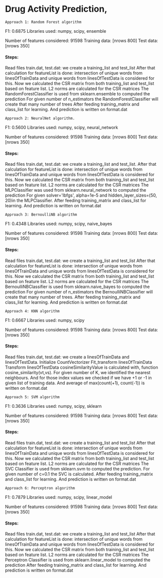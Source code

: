 # Drug Activity Prediction, 

	Approach 1: Random Forest algorithm
F1: 0.6875
Libraries  used: numpy, scipy, ensemble

Number of features considered: 91598
Training data:  [nrows 800]
 	Test data: [nrows 350]

#### Steps:	
Read files train.dat, test.dat: we create a training_list and test_list
After that calculation for featureList is done: intersection of unique words from linesOfTrainData and unique words from linesOfTestData is considered for this.
Now we calculated the CSR matrix from both  training_list and test_list based on feature list.
L2 norms are calculated for the CSR matrices
The RandomForestClassifier is used from sklearn.ensemble  to computed the prediction
 For given number of n_estimators the RandomForestClassifier will create that many number of trees
After feeding training_matrix and class_list for learning.
And prediction is written on format.dat






	Approach 2: NeuralNet algorithm.
F1: 0.5600
Libraries  used: numpy, scipy, neural_network

Number of features considered: 91598
Training data:  [nrows 800]
 	Test data: [nrows 350]

#### Steps:
Read files train.dat, test.dat: we create a training_list and test_list.
After that calculation for featureList is done: intersection of unique words from linesOfTrainData and unique words from linesOfTestData is considered for this.
Now we calculated the CSR matrix from both  training_list and test_list based on feature list.
L2 norms are calculated for the CSR matrices
The MLPClassifier was used from sklearn.neural_network  to computed the prediction
 For given solver='lbfgs', alpha=1e-5 and hidden_layer_sizes=(50, 20)in the MLPClassifier. 
After feeding training_matrix and class_list for learning.
And prediction is written on format.dat







	Approach 3: BernoulliNB algorithm
F1: 0.4348
Libraries  used: numpy, scipy, naive_bayes

Number of features considered: 91598
Training data:  [nrows 800]
 	Test data: [nrows 350]

#### Steps:	
Read files train.dat, test.dat: we create a training_list and test_list
After that calculation for featureList is done: intersection of unique words from linesOfTrainData and unique words from linesOfTestData is considered for this.
Now we calculated the CSR matrix from both  training_list and test_list based on feature list.
L2 norms are calculated for the CSR matrices
The BernoulliNBClassifier is used from sklearn.naive_bayes  to computed the prediction
For given number of n_estimators the BernoulliNBClassifier will create that many number of trees.
After feeding training_matrix and class_list for learning.
And prediction is written on format.dat








	Approach 4: KNN algorithm
F1: 0.6667
Libraries  used: numpy, scipy

Number of features considered: 91598
Training data:  [nrows 800]
 	Test data: [nrows 350]

#### Steps:	
Read files train.dat, test.dat: we create a linesOfTrainData and linesOfTestData.
Initialize CountVectorizer
Fit_transform linesOfTrainData
Transform linesOfTestData
cosineSimilarityValue is calculated with, function cosine_similarity(vt,vs).
 For given number of K, we identified the nearest neighbours.
And for those index values we checked if we have +1 or -1 in given list of training data.
And average of max(count(+1), count(-1)) is written on format.dat










	Approach 5: SVM algorithm
F1: 0.3636
Libraries  used: numpy, scipy, sklearn

Number of features considered: 91598
Training data:  [nrows 800]
 	Test data: [nrows 350]

#### Steps:	
Read files train.dat, test.dat: we create a training_list and test_list
After that calculation for featureList is done: intersection of unique words from linesOfTrainData and unique words from linesOfTestData is considered for this.
Now we calculated the CSR matrix from both  training_list and test_list based on feature list.
L2 norms are calculated for the CSR matrices
The SVC Classifier is used from sklearn.svm to computed the
prediction.
For given number of c=0.1 the SVC is calculated.
After feeding training_matrix and class_list for learning.
And prediction is written on format.dat









	Approach 6: Perceptron algorithm
F1: 0.7879
Libraries  used: numpy, scipy, linear_model

Number of features considered: 91598
Training data:  [nrows 800]
 	Test data: [nrows 350]

#### Steps:	
Read files train.dat, test.dat: we create a training_list and test_list
After that calculation for featureList is done: intersection of unique words from linesOfTrainData and unique words from linesOfTestData is considered for this.
Now we calculated the CSR matrix from both  training_list and test_list based on feature list.
L2 norms are calculated for the CSR matrices
The Perceptron Classifier is used from sklearn.linear_model  to computed the prediction
 After feeding training_matrix and class_list for learning.
And prediction is written on format.dat

